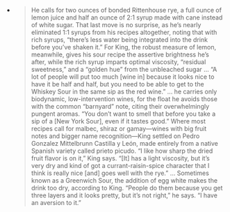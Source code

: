 -
  > He calls for two ounces of bonded Rittenhouse rye, a full ounce of lemon juice and half an ounce of 2:1 syrup made with cane instead of white sugar. That last move is no surprise, as he’s nearly eliminated 1:1 syrups from his recipes altogether, noting that with rich syrups, “there’s less water being integrated into the drink before you’ve shaken it.” For King, the robust measure of lemon, meanwhile, gives his sour recipe the assertive brightness he’s after, while the rich syrup imparts optimal viscosity, “residual sweetness,” and a “golden hue” from the unbleached sugar ... “A lot of people will put too much [wine in] because it looks nice to have it be half and half, but you need to be able to get to the Whiskey Sour in the same sip as the red wine.” ... he carries only biodynamic, low-intervention wines, for the float he avoids those with the common “barnyard” note, citing their overwhelmingly pungent aromas. “You don’t want to smell that before you take a sip of a [New York Sour], even if it tastes good.” Where most recipes call for malbec, shiraz or gamay—wines with big fruit notes and bigger name recognition—King settled on Pedro Gonzalez Mittelbrunn Castilla y León, made entirely from a native Spanish variety called prieto picudo. “I like how sharp the dried fruit flavor is on it,” King says. “[It] has a light viscosity, but it’s very dry and kind of got a currant-raisin-spice character that I think is really nice [and] goes well with the rye.” ... Sometimes known as a Greenwich Sour, the addition of egg white makes the drink too dry, according to King. “People do them because you get three layers and it looks pretty, but it’s not right,” he says. “I have an aversion to it.”